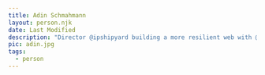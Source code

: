 ```yaml
---
title: Adin Schmahmann
layout: person.njk
date: Last Modified
description: "Director @ipshipyard building a more resilient web with @ipfs and @libp2p"
pic: adin.jpg
tags:
  - person
---
```

